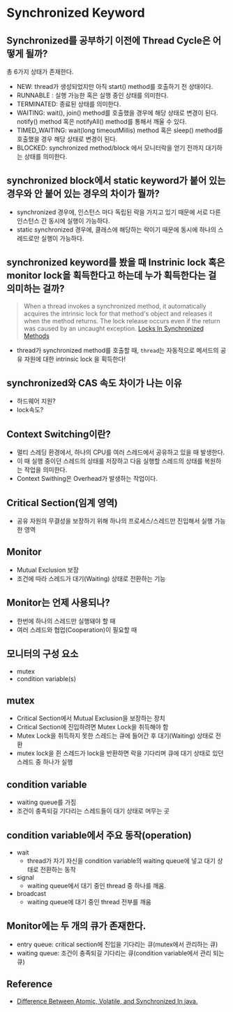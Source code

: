 # Synchronized Keyword

## Synchronized를 공부하기 이전에 Thread Cycle은 어떻게 될까?
총 6가지 상태가 존재한다.
* NEW: thread가 생성되었지만 아직 start() method를 호출하기 전 상태이다.
* RUNNABLE : 실행 가능한 혹은 실행 중인 상태를 의미한다.
* TERMINATED: 종료된 상태를 의미한다.
* WAITING: wait(), join() method를 호출했을 경우에 해당 상태로 변경이 된다. notify() method 혹은 notifyAll() method를 통해서 깨울 수 있다.
* TIMED_WAITING: wait(long timeoutMillis) method 혹은 sleep() method를 호출했을 경우 해당 상태로 변경이 된다.
* BLOCKED: synchronized method/block 에서 모니터락을 얻기 전까지 대기하는 상태를 의미한다.

## synchronized block에서 static keyword가 붙어 있는 경우와 안 붙어 있는 경우의 차이가 뭘까?
* synchronized 경우에, 인스턴스 마다 독립된 락을 가지고 있기 때문에 서로 다른 인스턴스 간 동시에 실행이 가능하다.
* static synchronized 경우에, 클래스에 해당하는 락이기 때문에 동시에 하나의 스레드로만 실행이 가능하다.

## synchronized keyword를 봤을 때 Instrinic lock 혹은 monitor lock을 획득한다고 하는데 누가 획득한다는 걸 의미하는 걸까?
> When a thread invokes a synchronized method, it automatically acquires the intrinsic lock for that method's object and releases it when the method returns. The lock release occurs even if the return was caused by an uncaught exception. [Locks In Synchronized Methods](https://docs.oracle.com/javase/tutorial/essential/concurrency/locksync.html)
* thread가 synchronized method를 호출할 때, `thread`는 자동적으로 메서드의 공유 자원에 대한 intrinsic lock 을 획득한다! 

## synchronized와 CAS 속도 차이가 나는 이유
* 하드웨어 지원?
* lock속도?


## Context Switching이란?
* 멀티 스레딩 환경에서, 하나의 CPU를 여러 스레드에서 공유하고 있을 때 발생한다.
* 이 때 실행 중이던 스레드의 상태를 저장하고 다음 실행할 스레드의 상태를 복원하는 작업을 의미한다.
* Context Swithing은 Overhead가 발생하는 작업이다.


## Critical Section(임계 영역)
* 공유 자원의 무결성을 보장하기 위해 하나의 프로세스/스레드만 진입해서 실행 가능한 영역

## Monitor 
* Mutual Exclusion 보장
* 조건에 따라 스레드가 대기(Waiting) 상태로 전환하는 기능

## Monitor는 언제 사용되나?
* 한번에 하나의 스레드만 실행돼야 할 때
* 여러 스레드와 협업(Cooperation)이 필요할 때

## 모니터의 구성 요소
* mutex
* condition variable(s)

## mutex
* Critical Section에서 Mutual Exclusion을 보장하는 장치
* Critical Section에 진입하려면 Mutex Lock을 취득해야 함
* Mutex Lock을 취득하지 못한 스레드는 큐에 들어간 후 대기(Waiting) 상태로 전환
* mutex lock을 쥔 스레드가 lock을 반환하면 락을 기다리며 큐에 대기 상태로 있던 스레드 중 하나가 실행 


## condition variable
* waiting queue를 가짐
* 조건이 충족되길 기다리는 스레드들이 대기 상태로 머무는 곳

## condition variable에서 주요 동작(operation)
* wait
  * thread가 자기 자신을 condition variable의 waiting queue에 넣고 대기 상태로 전환하는 동작
* signal
  * waiting queue에서 대기 중인 thread 중 하나를 깨움.
* broadcast
  * waiting queue에 대기 중인 thread 전부를 깨움

## Monitor에는 두 개의 큐가 존재한다.
* entry queue: critical section에 진입을 기다리는 큐(mutex에서 관리하는 큐)
* waiting queue: 조건이 충족되길 기다리는 큐(condition variable에서 관리 되는 큐) 

## Reference
* [Difference Between Atomic, Volatile, and Synchronized In java.](https://medium.com/@basecs101/difference-between-atomic-volatile-and-synchronized-in-java-programming-14156c3c8f46)
